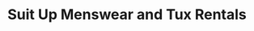 ---
title: "Suit Up Menswear and Tux Rentals"
url: /lafayette/suit-up-menswear-and-tux-rentals/
shop: clothes
---